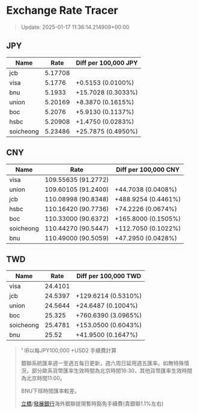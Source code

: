 # Exchange Rate Tracer

> Update: 2025-01-17 11:36:14.214909+00:00

## JPY

| Name      |    Rate | Diff per 100,000 JPY   |
|-----------|---------|------------------------|
| jcb       | 5.17708 |                        |
| visa      | 5.1776  | +0.5153 (0.0100%)      |
| bnu       | 5.1933  | +15.7028 (0.3033%)     |
| union     | 5.20169 | +8.3870 (0.1615%)      |
| boc       | 5.2076  | +5.9130 (0.1137%)      |
| hsbc      | 5.20908 | +1.4750 (0.0283%)      |
| soicheong | 5.23486 | +25.7875 (0.4950%)     |

## CNY

| Name      | Rate                | Diff per 100,000 CNY   |
|-----------|---------------------|------------------------|
| visa      | 109.55635	(91.2772) |                        |
| union     | 109.60105	(91.2400) | +44.7038 (0.0408%)     |
| jcb       | 110.08998	(90.8348) | +488.9254 (0.4461%)    |
| hsbc      | 110.16420	(90.7736) | +74.2226 (0.0674%)     |
| boc       | 110.33000	(90.6372) | +165.8000 (0.1505%)    |
| soicheong | 110.44270	(90.5447) | +112.7050 (0.1022%)    |
| bnu       | 110.49000	(90.5059) | +47.2950 (0.0428%)     |

## TWD

| Name      |    Rate | Diff per 100,000 TWD   |
|-----------|---------|------------------------|
| visa      | 24.4101 |                        |
| jcb       | 24.5397 | +129.6214 (0.5310%)    |
| union     | 24.5644 | +24.6487 (0.1004%)     |
| boc       | 25.325  | +760.6390 (3.0965%)    |
| soicheong | 25.4781 | +153.0500 (0.6043%)    |
| bnu       | 25.52   | +41.9500 (0.1647%)     |


> ¹ IB以每JPY100,000 +USD2 手續費計算
>
> 銀聯系統匯率週一至週五每日更新，週六周日延用週五匯率。如無特殊情況，部分歐系貨幣匯率生效時間為北京時間16:30，其他貨幣匯率生效時間為北京時間11:00。
>
> BNU下班時間匯率較差。
>
> [立橋](https://www.wlbank.com.mo/uploads/ueditor/file/20181211/1544536513900230.pdf)/[發展銀行](https://www.mdb.com.mo/Service_Charges_20230728.pdf)海外銀聯提現暫時豁免手續費(貴銀聯1.1%左右)

